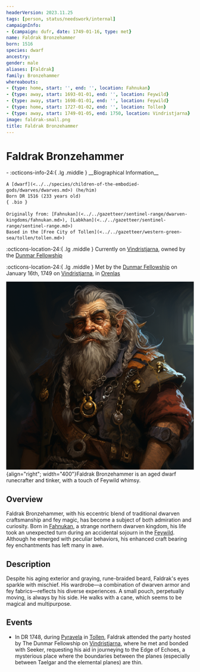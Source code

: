 ```yaml
---
headerVersion: 2023.11.25
tags: [person, status/needswork/internal]
campaignInfo:
- {campaign: dufr, date: 1749-01-16, type: met}
name: Faldrak Bronzehammer
born: 1516
species: dwarf
ancestry:
gender: male
aliases: [Faldrak]
family: Bronzehammer
whereabouts:
- {type: home, start: '', end: '', location: Fahnukan}
- {type: away, start: 1693-01-01, end: '', location: Feywild}
- {type: away, start: 1698-01-01, end: '', location: Feywild}
- {type: home, start: 1727-01-02, end: '', location: Tollen}
- {type: away, start: 1749-01-05, end: 1750, location: Vindristjarna}
image: faldrak-small.png
title: Faldrak Bronzehammer
---
```

# Faldrak Bronzehammer
<div class="grid cards ext-narrow-margin ext-one-column" markdown>
- :octicons-info-24:{ .lg .middle } __Biographical Information__

    A [dwarf](<../../species/children-of-the-embodied-gods/dwarves/dwarves.md>) (he/him)  
    Born DR 1516 (233 years old)  
    { .bio }

    Originally from: [Fahnukan](<../../gazetteer/sentinel-range/dwarven-kingdoms/fahnukan.md>), [Labkhan](<../../gazetteer/sentinel-range/sentinel-range.md>)
    Based in the [Free City of Tollen](<../../gazetteer/western-green-sea/tollen/tollen.md>)
</div>

:octicons-location-24:{ .lg .middle } Currently on [Vindristjarna](<../../things/ships/vindristjarna.md>), owned by the [Dunmar Fellowship](<../pcs/dunmar-fellowship/dunmar-fellowship.md>)



:octicons-location-24:{ .lg .middle } Met by the [Dunmar Fellowship](<../pcs/dunmar-fellowship/dunmar-fellowship.md>) on January 16th, 1749 on [Vindristjarna](<../../things/ships/vindristjarna.md>), in [Orenlas](<../../gazetteer/istaros-watershed/orenlas/orenlas.md>)  


![Faldrak Portrait 1](../../assets/faldrak-portrait-1.png){align="right"; width="400"}Faldrak Bronzehammer is an aged dwarf runecrafter and tinker, with a touch of Feywild whimsy.
## Overview
Faldrak Bronzehammer, with his eccentric blend of traditional dwarven craftsmanship and fey magic, has become a subject of both admiration and curiosity. Born in [Fahnukan](<../../gazetteer/sentinel-range/dwarven-kingdoms/fahnukan.md>), a strange northern dwarven kingdom, his life took an unexpected turn during an accidental sojourn in the [Feywild](<../../cosmology/multiverse/echo-realms/feywild/feywild.md>). Although he emerged with peculiar behaviors, his enhanced craft bearing fey enchantments has left many in awe. 
## Description
Despite his aging exterior and graying, rune-braided beard, Faldrak's eyes sparkle with mischief. His wardrobe—a combination of dwarven armor and fey fabrics—reflects his diverse experiences. A small pouch, perpetually moving, is always by his side. He walks with a cane, which seems to be magical and multipurpose. 
## Events

- In DR 1748, during [Pyravela](<../../time/holidays-and-festivals/pyravela.md>) in [Tollen](<../../gazetteer/western-green-sea/tollen/tollen.md>), Faldrak attended the party hosted by The Dunmar Fellowship on [Vindristjarna](<../../things/ships/vindristjarna.md>), where he met and bonded with Seeker, requesting his aid in journeying to the Edge of Echoes, a mysterious place where the boundaries between the planes (especially between Taelgar and the elemental planes) are thin. 

